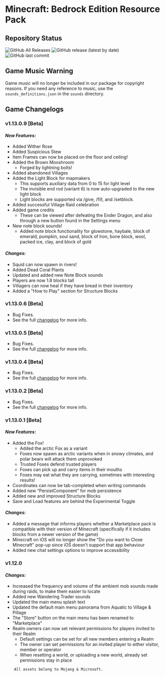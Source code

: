 # Minecraft: Bedrock Edition Resource Pack
## Repository Status
![GitHub All Releases](https://img.shields.io/github/downloads/ZtechNetwork/MCBVanillaResourcePack/total) ![GitHub release (latest by date)](https://img.shields.io/github/v/release/ZtechNetwork/MCBVanillaResourcePack?include_prereleases) ![GitHub last commit](https://img.shields.io/github/last-commit/ZtechNetwork/MCBVanillaResourcePack)

## Game Music Warning
Game music will no longer be included in our package for copyright reasons. If you need any reference to music, use the `sounds_definitions.json` in the `sounds` directory.

## Game Changelogs
### **v1.13.0.9 [Beta]**
#### *New Features:*
- Added Wither Rose
- Added Suspicious Stew
- Item Frames can now be placed on the floor and ceiling! 
- Added the Brown Mooshroom
    - Forged by lightning bolts!
- Added abandoned Villages
- Added the Light Block for mapmakers
    - This supports auxiliary data from 0 to 15 for light level
    - The invisible end rod (variant 6) is now auto-upgraded to the new light block
    - Light blocks are supported via /give, /fill, and /setblock.
- Added successful Village Raid celebration 
- Added game credits
    - These can be viewed after defeating the Ender Dragon, and also through a new button found in the Settings menu
- New note block sounds!
    - Added note block functionality for glowstone, haybale, block of emerald, pumpkin, soul sand, block of Iron, bone block, wool, packed ice, clay, and block of gold 
#### *Changes:*
- Squid can now spawn in rivers!
- Added Dead Coral Plants
- Updated and added new Note Block sounds
- Players are now 1.8 blocks tall
- Villagers can now heal if they have bread in their inventory
- Added a "How to Play" section for Structure Blocks 

### **v1.13.0.6 [Beta]**
- Bug Fixes.
- See the full [changelog](https://feedback.minecraft.net/hc/en-us/articles/360031985392-Minecraft-Beta-1-13-0-6-Xbox-One-Windows-10-Android-) for more info.

### **v1.13.0.5 [Beta]**
- Bug Fixes.
- See the full [changelog](https://feedback.minecraft.net/hc/en-us/articles/360031774332-Minecraft-Beta-1-13-0-5-Xbox-One-Windows-10-Android-) for more info.

### **v1.13.0.4 [Beta]**
- Bug Fixes.
- See the full [changelog](https://feedback.minecraft.net/hc/en-us/articles/360031240811-Minecraft-Beta-1-13-0-4-Xbox-One-Windows-10-Android-) for more info.

### **v1.13.0.2 [Beta]**
- Bug Fixes. 
- See the full [changelog](https://feedback.minecraft.net/hc/en-us/articles/360030455372-Minecraft-Beta-1-13-0-2-Xbox-One-Windows-10-Android-) for more info.

### **v1.13.0.1 [Beta]**
#### *New Features:*
- Added the Fox!
    - Added the arctic Fox as a variant
    - Foxes now spawn as arctic variants when in snowy climates, and polar bears will attack them unprovoked
    - Trusted Foxes defend trusted players
    - Foxes can pick up and carry items in their mouths
    - Foxes may eat what they are carrying, sometimes with interesting results!
- Coordinates can now be tab-completed when writing commands
- Added new “PersistComponent” for mob persistence
- Added new and improved Structure Blocks
- Save and Load features are behind the Experimental Toggle
#### *Changes:*
- Added a message that informs players whether a Marketplace pack is compatible with their version of Minecraft (specifically if it includes blocks from a newer version of the game)
- Minecraft on iOS will no longer show the "Do you want to Close Minecraft" pop-up since iOS doesn't support that app behaviour
- Added new chat settings options to improve accessibility

### **v1.12.0**
#### *Changes:*
- Increased the frequency and volume of the ambient mob sounds made during raids, to make them easier to locate
- Added new Wandering Trader sounds
- Updated the main menu splash text
- Updated the default main menu panorama from Aquatic to Village & Pillage
- The "Store" button on the main menu has been renamed to "Marketplace"
- Realm owners can now set relevant permissions for players invited to their Realm
    - Default settings can be set for all new members entering a Realm
    - The owner can set permissions for an invited player to either visitor, member or operator
    - When resetting a world, or uploading a new world, already set permissions stay in place

```
    All assets belong to Mojang & Microsoft.
```